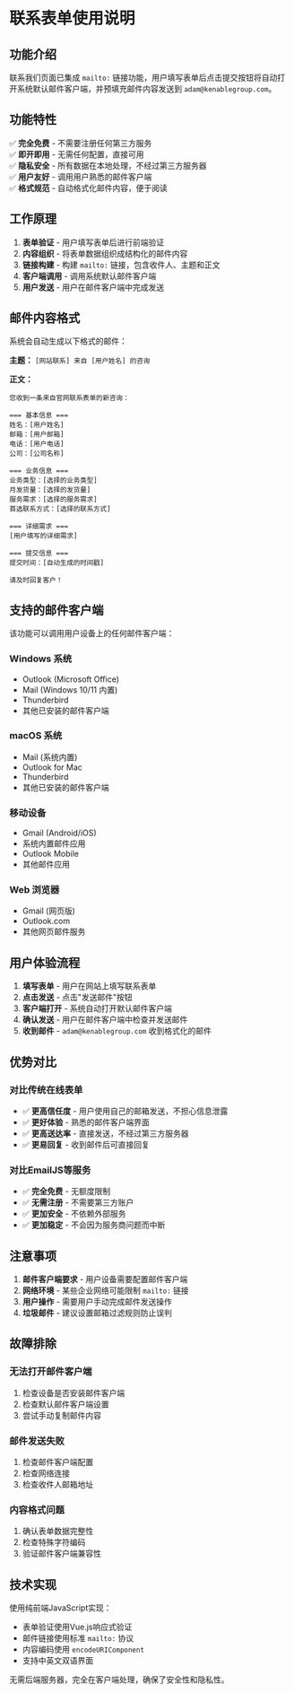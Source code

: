 # 联系表单使用说明

## 功能介绍

联系我们页面已集成 `mailto:` 链接功能，用户填写表单后点击提交按钮将自动打开系统默认邮件客户端，并预填充邮件内容发送到 `adam@kenablegroup.com`。

## 功能特性

✅ **完全免费** - 不需要注册任何第三方服务  
✅ **即开即用** - 无需任何配置，直接可用  
✅ **隐私安全** - 所有数据在本地处理，不经过第三方服务器  
✅ **用户友好** - 调用用户熟悉的邮件客户端  
✅ **格式规范** - 自动格式化邮件内容，便于阅读

## 工作原理

1. **表单验证** - 用户填写表单后进行前端验证
2. **内容组织** - 将表单数据组织成结构化的邮件内容
3. **链接构建** - 构建 `mailto:` 链接，包含收件人、主题和正文
4. **客户端调用** - 调用系统默认邮件客户端
5. **用户发送** - 用户在邮件客户端中完成发送

## 邮件内容格式

系统会自动生成以下格式的邮件：

**主题：** `[网站联系] 来自 [用户姓名] 的咨询`

**正文：**

```
您收到一条来自官网联系表单的新咨询：

=== 基本信息 ===
姓名：[用户姓名]
邮箱：[用户邮箱]
电话：[用户电话]
公司：[公司名称]

=== 业务信息 ===
业务类型：[选择的业务类型]
月发货量：[选择的发货量]
服务需求：[选择的服务需求]
首选联系方式：[选择的联系方式]

=== 详细需求 ===
[用户填写的详细需求]

=== 提交信息 ===
提交时间：[自动生成的时间戳]

请及时回复客户！
```

## 支持的邮件客户端

该功能可以调用用户设备上的任何邮件客户端：

### Windows 系统

- Outlook (Microsoft Office)
- Mail (Windows 10/11 内置)
- Thunderbird
- 其他已安装的邮件客户端

### macOS 系统

- Mail (系统内置)
- Outlook for Mac
- Thunderbird
- 其他已安装的邮件客户端

### 移动设备

- Gmail (Android/iOS)
- 系统内置邮件应用
- Outlook Mobile
- 其他邮件应用

### Web 浏览器

- Gmail (网页版)
- Outlook.com
- 其他网页邮件服务

## 用户体验流程

1. **填写表单** - 用户在网站上填写联系表单
2. **点击发送** - 点击"发送邮件"按钮
3. **客户端打开** - 系统自动打开默认邮件客户端
4. **确认发送** - 用户在邮件客户端中检查并发送邮件
5. **收到邮件** - `adam@kenablegroup.com` 收到格式化的邮件

## 优势对比

### 对比传统在线表单

- ✅ **更高信任度** - 用户使用自己的邮箱发送，不担心信息泄露
- ✅ **更好体验** - 熟悉的邮件客户端界面
- ✅ **更高送达率** - 直接发送，不经过第三方服务器
- ✅ **更易回复** - 收到邮件后可直接回复

### 对比EmailJS等服务

- ✅ **完全免费** - 无额度限制
- ✅ **无需注册** - 不需要第三方账户
- ✅ **更加安全** - 不依赖外部服务
- ✅ **更加稳定** - 不会因为服务商问题而中断

## 注意事项

1. **邮件客户端要求** - 用户设备需要配置邮件客户端
2. **网络环境** - 某些企业网络可能限制 `mailto:` 链接
3. **用户操作** - 需要用户手动完成邮件发送操作
4. **垃圾邮件** - 建议设置邮箱过滤规则防止误判

## 故障排除

### 无法打开邮件客户端

1. 检查设备是否安装邮件客户端
2. 检查默认邮件客户端设置
3. 尝试手动复制邮件内容

### 邮件发送失败

1. 检查邮件客户端配置
2. 检查网络连接
3. 检查收件人邮箱地址

### 内容格式问题

1. 确认表单数据完整性
2. 检查特殊字符编码
3. 验证邮件客户端兼容性

## 技术实现

使用纯前端JavaScript实现：

- 表单验证使用Vue.js响应式验证
- 邮件链接使用标准 `mailto:` 协议
- 内容编码使用 `encodeURIComponent`
- 支持中英文双语界面

无需后端服务器，完全在客户端处理，确保了安全性和隐私性。
